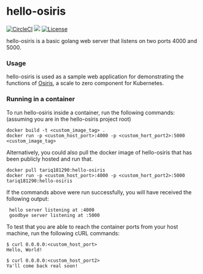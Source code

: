 # hello-osiris
[![CircleCI](https://circleci.com/gh/tariq1890/hello-osiris/tree/master.svg?style=svg)](https://circleci.com/gh/tariq1890/hello-osiris/tree/master)
[![](https://img.shields.io/docker/pulls/tariq181290/hello-osiris.svg)](https://cloud.docker.com/repository/docker/tariq181290/hello-osiris)
[![License](https://img.shields.io/github/license/tariq1890/hello-osiris.svg)](https://github.com/tariq1890/hello-osiris/blob/master/LICENSE)

hello-osiris is a basic golang web server that listens on two ports 4000 and 5000.

### Usage

hello-osiris is used as a sample web application for demonstrating the functions of [Osiris](https://github.com/deislabs/osiris), a scale to zero component for Kubernetes.

### Running in a container

To run hello-osiris inside a container, run the following commands: (assuming you are in the hello-osiris project root)

```
docker build -t <custom_image_tag> .
docker run -p <custom_host_port>:4000 -p <custom_hort_port2>:5000 <custom_image_tag>
```

Alternatively, you could also pull the docker image of hello-osiris that has been publicly hosted and run that.

```
docker pull tariq181290:hello-osiris
docker run -p <custom_host_port>:4000 -p <custom_hort_port2>:5000 tariq181290:hello-osiris
```

If the commands above were run successfully, you will have received the following output:
```
 hello server listening at :4000
 goodbye server listening at :5000
```

To test that you are able to reach the container ports from your host machine, run the following cURL commands:

```
$ curl 0.0.0.0:<custom_host_port>
Hello, World!

$ curl 0.0.0.0:<custom_host_port2>
Ya'll come back real soon!
```



